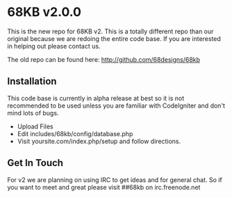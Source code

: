# 68KB v2.0.0 

This is the new repo for 68KB v2. This is a totally different repo than our original because we are redoing the entire code base. If 
you are interested in helping out please contact us. 

The old repo can be found here: <http://github.com/68designs/68kb>

## Installation 

This code base is currently in alpha release at best so it is not recommended to be used unless you are familiar with CodeIgniter and don't mind lots of bugs.

  * Upload Files
  * Edit includes/68kb/config/database.php
  * Visit yoursite.com/index.php/setup and follow directions.

## Get In Touch

For v2 we are planning on using IRC to get ideas and for general chat. So if you want to meet and great please visit ##68kb on irc.freenode.net